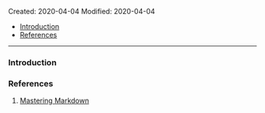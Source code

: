 Created: 2020-04-04
Modified: 2020-04-04

* [Introduction](#intro)
* [References](#reference)
***
### <a id="intro">Introduction</a>


### <a id="reference">References</a>
1. <a href="https://guides.github.com/features/mastering-markdown/" target="_blank">Mastering Markdown</a>